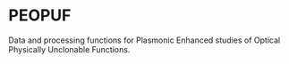 # PEOPUF
 Data and processing functions for Plasmonic Enhanced studies of Optical Physically Unclonable Functions.
